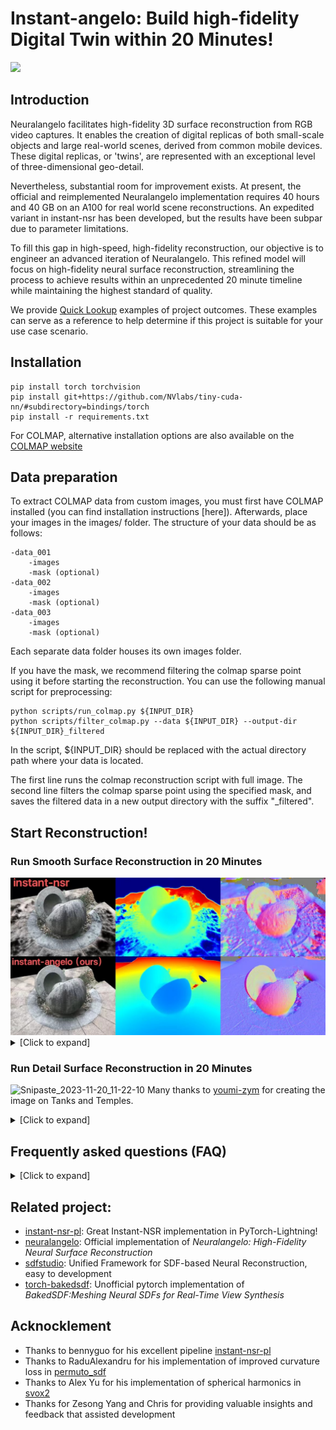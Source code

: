 # Instant-angelo: Build high-fidelity Digital Twin within 20 Minutes!
![](assets/demo.gif)
## Introduction
Neuralangelo facilitates high-fidelity 3D surface reconstruction from RGB video captures. It enables the creation of digital replicas of both small-scale objects and large real-world scenes, derived from common mobile devices. These digital replicas, or 'twins', are represented with an exceptional level of three-dimensional geo-detail.

Nevertheless, substantial room for improvement exists. At present, the official and reimplemented Neuralangelo implementation requires 40 hours and 40 GB on an A100 for real world scene reconstructions. An expedited variant in instant-nsr has been developed, but the results have been subpar due to parameter limitations.

To fill this gap in high-speed, high-fidelity reconstruction, our objective is to engineer an advanced iteration of Neuralangelo. This refined model will focus on high-fidelity neural surface reconstruction, streamlining the process to achieve results within an unprecedented 20 minute timeline while maintaining the highest standard of quality. 

We provide [Quick Lookup](https://github.com/hugoycj/Instant-angelo_vis) examples of project outcomes. These examples can serve as a reference to help determine if this project is suitable for your use case scenario.

## Installation
```
pip install torch torchvision
pip install git+https://github.com/NVlabs/tiny-cuda-nn/#subdirectory=bindings/torch
pip install -r requirements.txt
```
For COLMAP, alternative installation options are also available on the [COLMAP website](https://colmap.github.io/)

## Data preparation
To extract COLMAP data from custom images, you must first have COLMAP installed (you can find installation instructions [here]). Afterwards, place your images in the images/ folder. The structure of your data should be as follows:
```
-data_001
    -images
    -mask (optional)
-data_002
    -images
    -mask (optional)
-data_003
    -images
    -mask (optional)
```
Each separate data folder houses its own images folder.

If you have the mask, we recommend filtering the colmap sparse point using it before starting the reconstruction. You can use the following manual script for preprocessing:
```
python scripts/run_colmap.py ${INPUT_DIR}
python scripts/filter_colmap.py --data ${INPUT_DIR} --output-dir ${INPUT_DIR}_filtered
```
In the script, ${INPUT_DIR} should be replaced with the actual directory path where your data is located.

The first line runs the colmap reconstruction script with full image. The second line filters the colmap sparse point using the specified mask, and saves the filtered data in a new output directory with the suffix "_filtered".

## Start Reconstruction!
### Run Smooth Surface Reconstruction in 20 Minutes
<img src="assets/nsr2angelo.png">
<details>
<summary>[Click to expand]</summary>
The smooth reconstruction mode is well-suited for the following cases:

* When reconstructing a smooth object that does not have a high level of detail. The smooth mode works best for objects that have relatively simple, flowing surfaces without a lot of intricate features.

* When you want a higher-fidelity substitute for instant-nsr that takes a similar amount of time (within 20 minute) to generate but with fewer holes in the resulting model. 

---

**Information you need to know before you start:**
* The smooth reconstruction mode's reliance on curvature loss can over-smooth geometry, failing to capture flat surface structures and subtle variations on flatter regions of the original object. <img src="assets/over-smooth.png">
* This mode relies on sparse points generated by colmap to guide the geometry in the early stage of training. However, SFM (Structure from Motion) can sometimes generate noisy point clouds due to factors such as repeated texture, inaccurate poses, or incorrect point matches. To address this issue, one possible solution is to utilize more powerful SFM tools like [hloc](https://github.com/cvg/Hierarchical-Localization) or [DetectorFreeSfM](https://github.com/zju3dv/DetectorFreeSfM). 
Additionally, post-processing techniques can be employed to further refine the point cloud. For example, using methods like Radius Outlier Removal in [Open3D](http://www.open3d.org/docs/latest/tutorial/Advanced/pointcloud_outlier_removal.html) or [pixsfm](https://github.com/cvg/pixel-perfect-sfm) can help eliminate outliers and improve the quality of the point cloud.
---

Now it is time to start by running:
```
bash run_neuralangelo-colmap_sparse.sh ${INPUT_DIR}
```
This script is designed to automate the process of running SFM without the need for any preparation beforehand. It will automatically initiate the reconstruction process and export the resulting mesh. The output files will be saved in the logs directory.

If mask is avaible and placed at the right place under data_folder you could start by running:
```
bash run_neuralangelo-colmap_sparse.sh ${INPUT_DIR}_filtered
```

</details>

### Run Detail Surface Reconstruction in 20 Minutes
![Snipaste_2023-11-20_11-22-10](https://github.com/hugoycj/Instant-angelo/assets/40767265/9043c87a-f4a2-4d6e-b543-47b8e56f6066)
Many thanks to [youmi-zym](https://github.com/youmi-zym) for creating the image on Tanks and Temples.
<details>
<summary>[Click to expand]</summary>

Generating high-fidelity surface reconstructions with only RGB inputs in 20,000 steps (around 20 minutes) is challenging, especially for sparse in-the-wild captures where occlusion and limited views make surface reconstruction an underconstrained problem. This can lead to optimization instability and difficulty converging. Introducing lidar, ToF depth, or predicted depth can help stabilize optimization and accelerate training. However, directly regularizing rendered depth is suboptimal due to bias introduced by density2sdf. Moreover, ensuring consistent depth across views is difficult, especially with lower-quality ToF sensors or predicted depth. We propose directly regularizing the SDF field using MVS point clouds and normals to alleviate the bias

Importantly, in real-world scenarios like oblique photography and virtual tours, dense point clouds are already intermediate outputs. This allows directly utilizing the existing point clouds for regularization without extra computation. In such use cases, the point cloud prior comes for free as part of the capture process. 
---

**Information you need to know before you start**:
* An aligned dense point cloud with normal is necessary, you could specify the relative path at `dataset.dense_pcd_path` in the config file
* The point cloud could be generated from various methods, either from traditional MVS like colmap or OpenMVS, or learning-based MVS method. You could even generate the point cloud using commercial photogrammetry software like metashape and DJI.

---

Now it is time to start by running:
```
bash run_neuralangelo-colmap_dense.sh  ${INPUT_DIR}
```
</details>

## Frequently asked questions (FAQ)
<details>
<summary>[Click to expand]</summary>

1. **Q:** CUDA out of memory. 

   **A:** Instant-angelo requires at least 10GB GPU memory. If you run out of memory,  consider decreasing `model.num_samples_per_ray` from 1024 to 512

2. **Q:** What's the License for this repo?

   **A:** This repository is built on top of instant-nsr-pl and is licensed under the MIT License. The materials, code, and assets in this repository can be used for commercial purposes without explicit permission, in accordance with the terms of the MIT License. Users are free to use, modify, and distribute this content, even for commercial applications. However, appropriate attribution to the original instant-nsr-pl authors and this repository is requested. Please refer to the LICENSE file for full terms and conditions.

3. **Q:** The reconstruction of my custom dataset is bad.

   **A:** This repository is under active development and its robustness across diverse real-world data is still unproven. Users may encounter issues when applying the method to new datasets. Please open an issue for any problems or contact the author directly at chongjieye@link.cuhk.edu.cn. 

4. **Q:** Generate dense prior with Vis-MVSNet is slow
   
   **A:** Currently, preprocessing takes around 10~15 minutes for 300 frames, but there is still remains much room to improve efficiency by replacing Vis-MVSNet with state-of-the-art methods like MVSFormer or SimpleRecon. Moreover, preprocessing time could be substantially reduced by leveraging quantization and TensorRT. Overall, MVSNet allows generating the necessary point cloud prior an order of magnitude faster than traditional MVS approaches. 

6. **Q:** This project fails to run on Windows

   **A:** This project has not been tested on Windows and the scripts may have compatibility issues. For the best experience at this stage of development, we recommend running experiments on a Linux system. We apologize that Windows support cannot be guaranteed currently. Please feel free to open an issue detailing any problems encountered when attempting to run on Windows. Community feedback will help improve cross-platform compatibility going forward.


</details>

## Related project:
- [instant-nsr-pl](https://github.com/bennyguo/instant-nsr-pl): Great Instant-NSR implementation in PyTorch-Lightning! 
- [neuralangelo](https://github.com/NVlabs/neuralangelo): Official implementation of *Neuralangelo: High-Fidelity Neural Surface Reconstruction*
- [sdfstudio](https://github.com/autonomousvision/sdfstudio): Unified Framework for SDF-based Neural Reconstruction, easy to development
- [torch-bakedsdf](https://github.com/hugoycj/torch-bakedsdf): Unofficial pytorch implementation of *BakedSDF:Meshing Neural SDFs for Real-Time View Synthesis*

## Acknocklement
* Thanks to bennyguo for his excellent pipeline [instant-nsr-pl](https://github.com/bennyguo/instant-nsr-pl)
* Thanks to RaduAlexandru for his implementation of improved curvature loss in [permuto_sdf](https://github.com/RaduAlexandru/permuto_sdf)
* Thanks to Alex Yu for his implementation of spherical harmonics in [svox2](https://github.com/sxyu/svox2/tree/master)
* Thanks for Zesong Yang and Chris for providing valuable insights and feedback that assisted development
